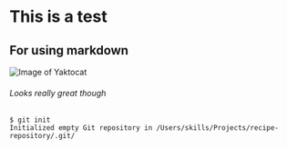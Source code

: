 # This is a test
## For using markdown

![Image of Yaktocat](https://octodex.github.com/images/yaktocat.png)

###### Looks really great though

```
$ git init
Initialized empty Git repository in /Users/skills/Projects/recipe-repository/.git/
```

